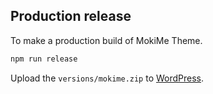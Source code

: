 
## Production release

To make a production build of MokiMe Theme.

```bash
npm run release
```

Upload the `versions/mokime.zip` to [WordPress](https://developer.wordpress.org/themes/release/submitting-your-theme-to-wordpress-org/).